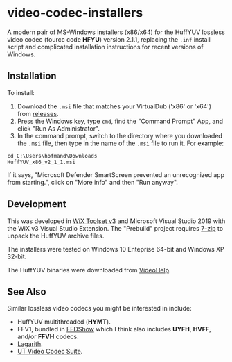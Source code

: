 # video-codec-installers

A modern pair of MS-Windows installers (x86/x64) for the HuffYUV lossless video codec (fourcc code **HFYU**) version 2.1.1, replacing the `.inf` install script and complicated installation instructions for recent versions of Windows.

## Installation

To install:

1. Download the `.msi` file that matches your VirtualDub ('x86' or 'x64') from [releases](https://github.com/hofmand/video-codec-installers/releases).
2. Press the Windows key, type `cmd`, find the "Command Prompt" App, and click "Run As Administrator".
3. In the command prompt, switch to the directory where you downloaded the `.msi` file, then type in the name of the `.msi` file to run it. For example:
```
cd C:\Users\hofmand\Downloads
HuffYUV_x86_v2_1_1.msi
```

If it says, "Microsoft Defender SmartScreen prevented an unrecognized app from starting.", click on "More info" and then "Run anyway".

## Development

This was developed in [WiX Toolset v3](https://wixtoolset.org/docs/wix3/) and Microsoft Visual Studio 2019 with the WiX v3 Visual Studio Extension. The "Prebuild" project requires [7-zip](https://www.7-zip.org/) to unpack the HuffYUV archive files.

The installers were tested on Windows 10 Enteprise 64-bit and Windows XP 32-bit.

The HuffYUV binaries were downloaded from [VideoHelp](https://www.videohelp.com/software/HuffYUV).

## See Also

Similar lossless video codecs you might be interested in include:

* HuffYUV multithreaded (**HYMT**).
* FFV1, bundled in [FFDShow](https://www.videohelp.com/software/ffdshow) which I think also includes **UYFH**, **HVFF**, and/or **FFVH** codecs.
* [Lagarith](https://www.videohelp.com/software/Lagarith-Lossless-Video-Codec).
* [UT Video Codec Suite](https://www.videohelp.com/software/Ut-Video-Codec-Suite).
